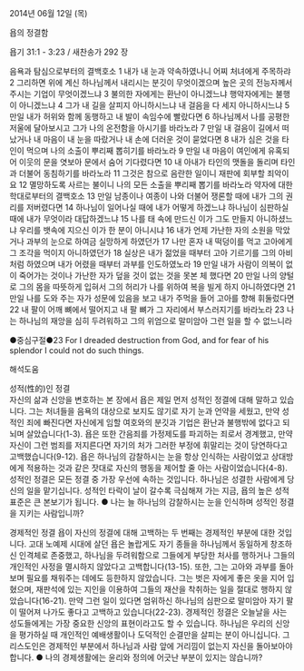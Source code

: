 2014년 06월 12일 (목)

욥의 정결함



욥기 31:1 - 3:23 / 새찬송가 292 장


음욕과 탐심으로부터의 결백호소 
1 내가 내 눈과 약속하였나니 어찌 처녀에게 주목하랴 2 그리하면 위에 계신 하나님께서 내리시는 분깃이 무엇이겠으며 높은 곳의 전능자께서 주시는 기업이 무엇이겠느냐 3 불의한 자에게는 환난이 아니겠느냐 행악자에게는 불행이 아니겠느냐 4 그가 내 길을 살피지 아니하시느냐 내 걸음을 다 세지 아니하시느냐 5 만일 내가 허위와 함께 동행하고 내 발이 속임수에 빨랐다면 6 하나님께서 나를 공평한 저울에 달아보시고 그가 나의 온전함을 아시기를 바라노라 7 만일 내 걸음이 길에서 떠났거나 내 마음이 내 눈을 따랐거나 내 손에 더러운 것이 묻었다면 8 내가 심은 것을 타인이 먹으며 나의 소출이 뿌리째 뽑히기를 바라노라 9 만일 내 마음이 여인에게 유혹되어 이웃의 문을 엿보아 문에서 숨어 기다렸다면 10 내 아내가 타인의 맷돌을 돌리며 타인과 더불어 동침하기를 바라노라 11 그것은 참으로 음란한 일이니 재판에 회부할 죄악이요 12 멸망하도록 사르는 불이니 나의 모든 소출을 뿌리째 뽑기를 바라노라
약자에 대한 학대로부터의 결백호소
13 만일 남종이나 여종이 나와 더불어 쟁론할 때에 내가 그의 권리를 저버렸다면 14 하나님이 일어나실 때에 내가 어떻게 하겠느냐 하나님이 심판하실 때에 내가 무엇이라 대답하겠느냐 15 나를 태 속에 만드신 이가 그도 만들지 아니하셨느냐 우리를 뱃속에 지으신 이가 한 분이 아니시냐 16 내가 언제 가난한 자의 소원을 막았거나 과부의 눈으로 하여금 실망하게 하였던가 17 나만 혼자 내 떡덩이를 먹고 고아에게 그 조각을 먹이지 아니하였던가 18 실상은 내가 젊었을 때부터 고아 기르기를 그의 아비처럼 하였으며 내가 어렸을 때부터 과부를 인도하였노라 19 만일 내가 사람이 의복이 없이 죽어가는 것이나 가난한 자가 덮을 것이 없는 것을 못본 체 했다면 20 만일 나의 양털로 그의 몸을 따뜻하게 입혀서 그의 허리가 나를 위하여 복을 빌게 하지 아니하였다면 21 만일 나를 도와 주는 자가 성문에 있음을 보고 내가 주먹을 들어 고아를 향해 휘둘렀다면 22 내 팔이 어깨 뼈에서 떨어지고 내 팔 뼈가 그 자리에서 부스러지기를 바라노라 23 나는 하나님의 재앙을 심히 두려워하고 그의 위엄으로 말미암아 그런 일을 할 수 없느니라


●중심구절●23 For I dreaded destruction from God, and for fear of his splendor I could not do such things.

해석도움





성적(性的)인 정결  
자신의 삶과 신앙을 변호하는 본 장에서 욥은 제일 먼저 성적인 정결에 대해 말하고 있습니다. 그는 처녀들을 음욕의 대상으로 보지도 않기로 자기 눈과 언약을 세웠고, 만약 성적인 죄에 빠진다면 자신에게 임할 여호와의 분깃과 기업은 환난과 불행밖에 없다고 되뇌며 살았습니다(1-3). 욥은 또한 간음죄를 가정제도를 파괴하는 죄로서 경계했고, 만약 자신이 그런 범죄를 저지른다면 자기의 처가 그러한 부정에 휘말리는 것이 당연하다고 고백했습니다(9-12). 욥은 하나님의 감찰하시는 눈을 항상 인식하는 사람이었고 상대방에게 적용하는 것과 같은 잣대로 자신의 행동을 제어할 줄 아는 사람이었습니다(4-8). 성적인 정결은 모든 정결 중 가장 우선에 속하는 것입니다. 하나님은 성결한 사람에게 당신의 일을 맡기십니다. 성적인 타락이 날이 갈수록 극심해져 가는 지금, 욥의 높은 성적 표준은 큰 본보기가 됩니다. 
● 나는 늘 하나님의 감찰하시는 눈을 인식하며 성적인 정결을 지키는 사람입니까?

경제적인 정결 
욥이 자신의 정결에 대해 고백하는 두 번째는 경제적인 부분에 대한 것입니다. 고대 노예제 시대에 살던 욥은 놀랍게도 자기 종들을 하나님께서 동일하게 창조하신 인격체로 존중했고, 하나님을 두려워함으로 그들에게 부당한 처사를 행하거나 그들의 개인적인 사정을 멸시하지 않았다고 고백합니다(13-15). 또한, 그는 고아와 과부를 돌아보며 필요를 채워주는 데에도 등한하지 않았습니다. 그는 벗은 자에게 좋은 옷을 지어 입혔으며, 재판석에 있는 지인을 이용하여 그들의 재산을 착취하는 일을 절대로 행하지 않았습니다(16-21). 만약 그런 일이 있다면 엄위하신 하나님의 심판으로 말미암아 자기 팔이 떨어져 나가도 좋다고 고백하고 있습니다(22-23). 경제적인 정결은 오늘날을 사는 성도들에게는 가장 중요한 신앙의 표현이라고도 할 수 있습니다. 하나님은 우리의 신앙을 평가하실 때 개인적인 예배생활이나 도덕적인 순결만을 살피는 분이 아니십니다. 그리스도인은 경제적인 부분에서 하나님과 사람 앞에 거리낌이 없는지 자신을 돌아보아야 합니다. 
● 나의 경제생활에는 윤리와 정의에 어긋난 부분이 있지는 않습니까?